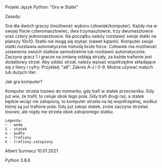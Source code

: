Projekt Język Python: "Gra w Statki"

Zasady:

Gra dla dwóch graczy (możliwość wyboru człowiek/komputer). Każdy ma w swojej flocie czteromasztowiec, dwa trzymasztowce, trzy dwumasztowce oraz cztery jednomasztowce.
Na początku należy rozstawić swoje statki na planszy 10x10. Statki nie mogą się stykać (nawet kątami). Komputer swoje statki rozstawia automatycznie metodą brute force.
Człowiek ma możliwość ustawienia swoich statków samodzielnie lub rozstawić automatycznie.
Zaczyna gracz 1 i gracze na zmianę oddają strzały, za każde trafienie jest dodatkowy strzał. Aby oddać strzał, należy wpisać współrzędne składające się z litery i cyfry. Przykład: "a6".
Zakres A-J i 0-9. Można używać małych lub dużych liter.

Jak gra komputer?

Komputer strzela losowo do momentu, gdy trafi w statek przeciwnika. Gdy już wie, że trafił, to celuje obok tego pola. Gdy trafi drugi raz, a statek będzie wciąż nie zatopiony,
to komputer strzela na tej współrzędnej, wzdłuż której są już trafione pola. Gdy już zatopi statek, znów zaczyna strzelać losowo, ale nigdy nie strzela obok zatopionego statku.

~~~~
Legenda:
~ - woda
S - statek
o - pudło
+ - trafiony
X - trafiony-zatopiony
~~~~



Albert Surmacz
10.01.2021


Python 3.8.6


